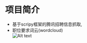 # 项目简介  
  - 基于scripy框架的腾讯招聘信息抓取,  
  - 职位要求词云(wordcloud)  
  ![Alt text](https://github.com/601222543/tencentSpider/tree/master/wordcloud/artcle.png)
